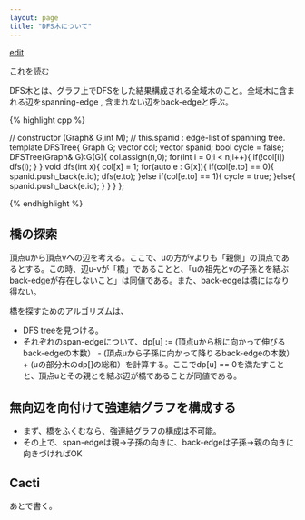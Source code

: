 ```yaml
---
layout: page
title: "DFS木について"
---
```


[edit](https://github.com/harufujimoto/harufujimoto.github.io/edit/master/_posts/graph/2020-09-11-dfstree.md)

[これを読む](https://codeforces.com/blog/entry/68138)

DFS木とは、グラフ上でDFSをした結果構成される全域木のこと。全域木に含まれる辺をspanning-edge , 含まれない辺をback-edgeと呼ぶ。

{% highlight cpp %}

// constructor (Graph<T>& G,int M); 
// this.spanid : edge-list of spanning tree.
template<class T> DFSTree{
  Graph<T> G;
  vector<int> col;
  vector<int> spanid;
  bool cycle = false;
  DFSTree(Graph<T>& G):G(G){
    col.assign(n,0);
    for(int i = 0;i < n;i++){
      if(!col[i]) dfs(i);
    }
  }
  void dfs(int x){
    col[x] = 1;
    for(auto e : G[x]){
      if(col[e.to] == 0){
        spanid.push_back(e.id);
        dfs(e.to);
      }else if(col[e.to] == 1){
        cycle = true;
      }else{
        spanid.push_back(e.id);
      }
    }
  }
};

{% endhighlight %}

## 橋の探索

頂点uから頂点vへの辺を考える。ここで、uの方がvよりも「親側」の頂点であるとする。この時、辺u-vが「橋」であることと、「uの祖先とvの子孫とを結ぶback-edgeが存在しないこと」は同値である。また、back-edgeは橋にはなり得ない。

橋を探すためのアルゴリズムは、

- DFS treeを見つける。
- それぞれのspan-edgeについて、dp\[u] := (頂点uから根に向かって伸びるback-edgeの本数） - (頂点uから子孫に向かって降りるback-edgeの本数） + (uの部分木のdp\[]の総和）を計算する。ここでdp\[u] == 0を満たすことと、頂点uとその親とを結ぶ辺が橋であることが同値である。

## 無向辺を向付けて強連結グラフを構成する

- まず、橋をふくむなら、強連結グラフの構成は不可能。
- その上で、span-edgeは親→子孫の向きに、back-edgeは子孫→親の向きに向きづければOK

## Cacti

あとで書く。

